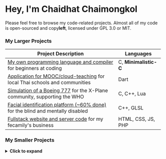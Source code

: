# Hey, I'm Chaidhat Chaimongkol
Please feel free to browse my code-related projects. Almost all of my code is open-sourced and copy**left**, licensed under GPL 3.0 or MIT.
### My Larger Projects
| Project Description | Languages |
|---|---|
| [My own programming language and compiler](https://github.com/Chai112/MinC-Compiler) for beginners at coding            | C, **Minimalistic-C** |
| [Application for MOOC/cloud-teaching](https://github.com/Ike-Chai/Laymanns) for local Thai schools and communities      | Dart |
| [Simulation of a Boeing 777](https://github.com/Chai112/Boeing-777-300ER) for the X-Plane community, supporting the WHO | C, C++, Lua |
| [Facial identification platform (~60% done)](https://github.com/Chai112/AIFRED) for the blind and mentally disabled     | C++, GLSL |
| [Fullstack website and server code](https://github.com/Chai112/Website) for my fecamily's business                        | HTML, CSS, JS, PHP |

<h3>My Smaller Projects</h3><details><summary><b>Click to expand</b></summary>
<br>
  
| Project Description | Languages |
|---|---|
| [Arduino robotics ](https://github.com/Chai112/Robotics) - 3D operation logic with robotics team                                                | C++ |
| [Simulation of a A320 MCDU Flight Managment System](https://github.com/JonathanOrr/A321Neo-FXPL) - made for X-Plane                             | Lua |
| [3D OpenGL/GLFW simulation](https://github.com/Chai112/ESC) - my first experiment with OpenGL and C++                                           | C++, GLSL |
| [Aircraft Simulation Engine](https://github.com/Chai112/ASE) - wrapper of the X-Plane SDK with advanced OOP C++                                 | C++ |
| [3D Cellular automata](https://gist.github.com/Chai112/06480f42c7502c74b52fa76f963269b0) - cool graphical project like 3D Conway's Game Of Life | Python |
| [3D ASCII raytracer](https://gist.github.com/Chai112/4c934711b3de8ad8cebe1e377e1eb23d) - perspective writing test which renders a sphere        | C |
| [OOP Scratch extension](https://gist.github.com/Chai112/47e72152c248570bb61da72c093a0234) - method to introduce OOP for scratch.mit.edu users   | Javascript |
| [Simultaneous equation solver](https://gist.github.com/Chai112/0f080e0bb1fefcf73c39ccd7f02bf0fd) - tool to brute-force multi-variable equations | Python |

Please find my other projects here, along with my Google coding competition submissions:\
https://gist.github.com/Chai112/starred
</details>
